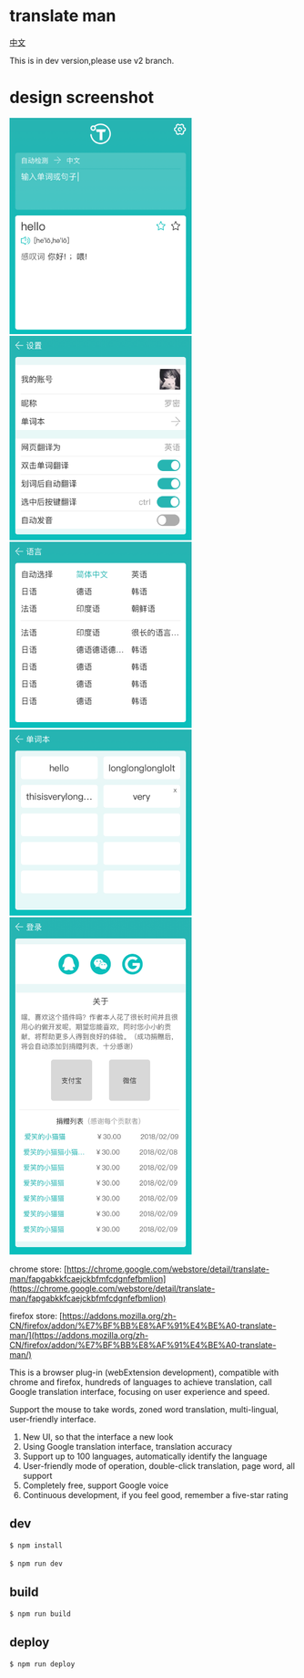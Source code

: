 # translate man

[中文](./README-CH.md)

This is in dev version,please use v2 branch.

# design screenshot
<img src="./design/主页.png" width="320">
<img src="./design/设置.png" width="320">
<img src="./design/语言选择.png" width="320">
<img src="./design/单词本.png" width="320">
<img src="./design/快速登录.png" width="320">

chrome store: [https://chrome.google.com/webstore/detail/translate-man/fapgabkkfcaejckbfmfcdgnfefbmlion](https://chrome.google.com/webstore/detail/translate-man/fapgabkkfcaejckbfmfcdgnfefbmlion)

firefox store: [https://addons.mozilla.org/zh-CN/firefox/addon/%E7%BF%BB%E8%AF%91%E4%BE%A0-translate-man/](https://addons.mozilla.org/zh-CN/firefox/addon/%E7%BF%BB%E8%AF%91%E4%BE%A0-translate-man/)

This is a browser plug-in (webExtension development), compatible with chrome and firefox, hundreds of languages ​​to achieve translation, call Google translation interface, focusing on user experience and speed.

Support the mouse to take words, zoned word translation, multi-lingual, user-friendly interface.

1. New UI, so that the interface a new look
2. Using Google translation interface, translation accuracy
3. Support up to 100 languages, automatically identify the language
4. User-friendly mode of operation, double-click translation, page word, all support
5. Completely free, support Google voice
6. Continuous development, if you feel good, remember a five-star rating

## dev
```shell
$ npm install

$ npm run dev
```

## build
```shell
$ npm run build
```

## deploy
```shell
$ npm run deploy
```

